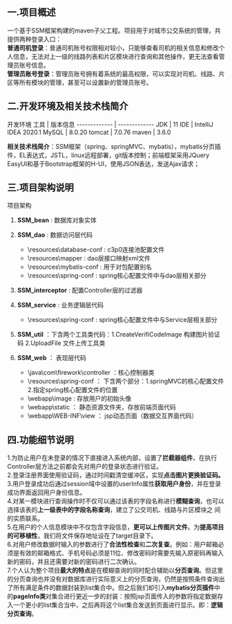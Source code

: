 ## 一.项目概述
一个基于SSM框架构建的maven子父工程。项目用于对城市公交系统的管理，共提供两种登录入口：  
**普通司机登录**：普通司机账号权限相对较小，只能够查看司机的相关信息和修改个人信息，无法对上一级的线路列表和片区模块进行查询和其他操作，更无法查看管理员账号信息。  
**管理员账号登录**：管理员账号拥有着系统的最高权限，可以实现对司机、线路、片区等所有模块的管理，甚至可以设置新的管理员账号。  
## 二.开发环境及相关技术栈简介
开发环境
  工具  | 版本信息
  ------------- | -------------
 JDK  | 11
IDE  | IntelliJ IDEA 2020.1
MySQL  | 8.0.20
tomcat  | 7.0.76
maven  | 3.6.0  

**相关技术栈简介**：SSM框架（spring、springMVC、mybatis），mybatis分页插件，EL表达式，JSTL，linux远程部署，git版本控制；前端框架采用JQuery EasyUI和基于Bootstrap框架的H-UI，使用JSON表达，发送Ajax请求；  
## 三.项目架构说明
项目架构  
1. **SSM_bean** : 数据库对象实体

2. **SSM_dao** : 数据访问层代码 

   * \resources\database-conf : c3p0连接池配置文件
   * \resources\mapper : dao层接口映射xml文件
   * \resources\mybatis-conf : 用于对包配置别名
   * \resources\spring-conf : spring核心配置文件中与dao层相关部分
3. **SSM_interceptor** : 配置Controller层的过滤器
4. **SSM_service** : 业务逻辑层代码
   * \resources\spring-conf : spring核心配置文件中与Service层相关部分 
5. **SSM_util** ：下含两个工具类代码：1.CreateVerifiCodeImage 构建图片验证码  2.UploadFile 文件上传工具类
6. **SSM_web** ： 表现层代码
   * \java\com\firework\controller ：核心控制器类
   * \resources\spring-conf ： 下含两个部分：1.springMVC的核心配置文件 2.指定spring核心配置文件的位置
   * \webapp\image : 存放用户的初始头像
   * \webapp\static ： 静态资源文件夹，存放前端页面代码
   * \webapp\WEB-INF\view ： jsp动态页面（数据交互界面代码）
## 四.功能细节说明
1.为防止用户在未登录的情况下直接进入系统内部，设置了**拦截器组件**，在执行Controller层方法之前都会先对用户的登录状态进行验证。   
2.登录注册界面使用验证码，通过时间戳清空缓冲区，实现**点击图片更换验证码。**  
3.用户登录成功后通过session域中设置的userInfo属性**获取用户身份**，并在登录成功界面返回用户身份信息。    
4.对某一模块进行查询操作时不仅可以通过该表的字段名称进行**模糊查询**，也可以选择该表的**上一级表中的字段名称查询**，建立了公交司机、线路与片区模块之
间的实质联系。    
5.在用户的个人信息模块中不仅包含字段信息，**更可以上传图片文件**。为**提高项目的可移植性**，我们将文件保存地址设在了target目录下。    
6.对用户修改数据时输入的参数进行了**合法性检查**和**二次复查**。例如：用户邮箱必须是有效的邮箱格式、手机号码必须是11位、修改密码时需要先输入原密码再输入新的密码，并且还需要对新的密码进行二次确认。  
7.个人认为整个项目**最大的特点**是在模糊查询的同时配合辅助以**分页查询**。但这里的分页查询也并没有对数据库进行实际意义上的分页查询，仍然是按照条件查询出了所有满足条件的数据封装到list集合中。但之后我们却引入**mybatis分页插件**中的**pageInfo类**对集合进行更近一步的封装：按照jsp页面传入的参数将指定数据存入一个更小的list集合当中，之后再将这个list集合发送到页面进行显示。即：**逻辑分页查询**。

